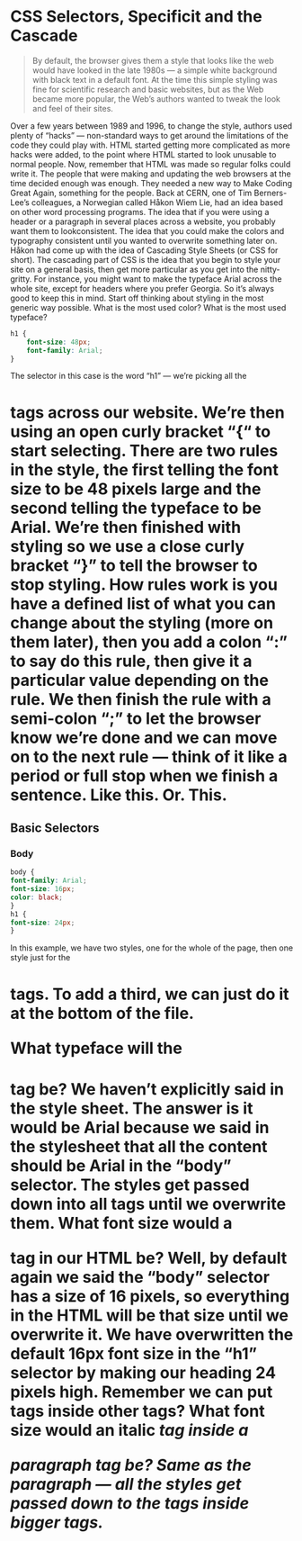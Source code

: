 # CSS Selectors, Specificit and the Cascade

> By default, the browser gives them a style that looks like the web would have looked in the late 1980s — a simple white background with black text in a default font. At the time this simple styling was fine for scientific research and basic websites, but as the Web became more popular, the Web’s authors wanted to tweak the look and feel of their sites.

Over a few years between 1989 and 1996, to change the style, authors used plenty of “hacks” — non-standard ways to get around the limitations of the code they could play with. HTML started getting more complicated as more hacks were added, to the point where HTML started to look unusable to normal people.
Now, remember that HTML was made so regular folks could write it. The people that were making and updating the web browsers at the time decided enough was enough. They needed a new way to Make Coding Great Again, something for the people.
Back at CERN, one of Tim Berners-Lee’s colleagues, a Norwegian called Håkon Wiem Lie, had an idea based on other word processing programs. The idea that if you were using a header or a paragraph in several places across a website, you probably want them to lookconsistent. The idea that you could make the colors and typography
consistent until you wanted to overwrite something later on.
Håkon had come up with the idea of Cascading Style Sheets (or CSS
for short).
The cascading part of CSS is the idea that you begin to style your site on
a general basis, then get more particular as you get into the nitty-gritty.
For instance, you might want to make the typeface Arial across the
whole site, except for headers where you prefer Georgia.
So it’s always good to keep this in mind. Start off thinking about styling
in the most generic way possible. What is the most used color? What is
the most used typeface?

```css
h1 {
    font-size: 48px;
    font-family: Arial;
}
```

The selector in this case is the word “h1” — we’re picking all the <h1> tags across our website. We’re then using an open curly bracket “{“ to start selecting. There are two rules in the style, the first telling the font size to be 48 pixels large and the second telling the typeface to be Arial. We’re then finished with styling so we use a close curly bracket “}” to tell the browser to stop styling.
How rules work is you have a defined list of what you can change about the styling (more on them later), then you add a colon “:” to say do this rule, then give it a particular value depending on the rule. We then finish the rule with a semi-colon “;” to let the browser know we’re done and we can move on to the next rule — think of it like a period or full stop when we finish a sentence. Like this. Or. This.


## Basic Selectors

### Body

```css
body {
font-family: Arial;
font-size: 16px;
color: black;
}
h1 {
font-size: 24px;
}
```
In this example, we have two styles, one for the whole of the page, then
one style just for the <h1> tags. To add a third, we can just do it at the
bottom of the file.

What typeface will the <h1> tag be? We haven’t explicitly said in the
style sheet. The answer is it would be Arial because we said in the
stylesheet that all the content should be Arial in the “body” selector. The
styles get passed down into all tags until we overwrite them.
What font size would a <p> tag in our HTML be? Well, by default again
we said the “body” selector has a size of 16 pixels, so everything in the
HTML will be that size until we overwrite it. We have overwritten the
default 16px font size in the “h1” selector by making our heading 24
pixels high.
Remember we can put tags inside other tags? What font size would an
italic <i> tag inside a <p> paragraph tag be? Same as the paragraph — all
the styles get passed down to the tags inside bigger tags.
